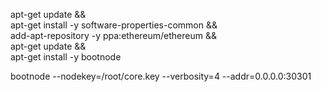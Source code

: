 apt-get update && \
    apt-get install -y software-properties-common && \
    add-apt-repository -y ppa:ethereum/ethereum && \
    apt-get update && \
    apt-get install -y bootnode

bootnode --nodekey=/root/core.key --verbosity=4 --addr=0.0.0.0:30301
